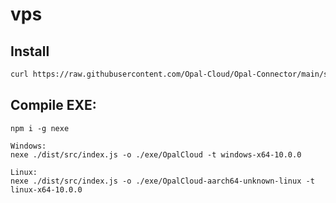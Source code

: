 # vps

## Install
```bash
curl https://raw.githubusercontent.com/Opal-Cloud/Opal-Connector/main/scripts/install.sh | sudo bash
```

## Compile EXE:
```
npm i -g nexe

Windows:
nexe ./dist/src/index.js -o ./exe/OpalCloud -t windows-x64-10.0.0

Linux:
nexe ./dist/src/index.js -o ./exe/OpalCloud-aarch64-unknown-linux -t linux-x64-10.0.0
```